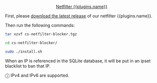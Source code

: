 <link rel="stylesheet" href="https://cdnjs.cloudflare.com/ajax/libs/font-awesome/4.7.0/css/font-awesome.min.css">


<center><a href="https://github.com/crowdsecurity/cs-netfilter-blocker/"><i class="fa fa-github" style="font-size:36px"></i>Netfilter {{plugins.name}}</a></center>


First, please [download the latest release](https://github.com/crowdsecurity/cs-netfilter-blocker/releases/latest) of our netfilter {{plugins.name}}.

Then run the following commands:

```bash
tar xzvf cs-netfilter-blocker.tgz
```
```bash
cd cs-netfilter-blocker/
```
```bash
sudo ./install.sh
```


When an IP is referenced in the SQLite database, it will be put in an ipset blacklist to ban that IP.


&#9432; IPv4 and IPv6 are supported.